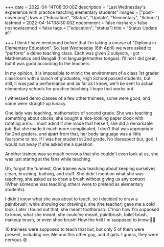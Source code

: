 +++
date = 2022-04-14T08:30:00Z
description = "Last Wednesday's experience with practice teaching elementary students"
images = ["post-cover.png"]
kws = ["Education", "Status", "Update", "Elementary", "School"]
lastmod = 2022-04-14T08:30:00Z
nocomment = false
noshare = false
noshowlastmod = false
tags = ["education", "status"]
title = "Status Update #1"

+++
I think I have mentioned before that I'm taking a course of "Diploma in Elementary Education". So, last Wednesday (6th April) we were asked to "perform" a demo teaching class. Each was given 2 subjects, I got Mathematics and Bengali (first language/mother tongue). I'll not I did great, but it was good according to the teachers.

In my opinion, it is impossible to mimic the environment of a class 1st grader classroom with a bunch of graduates, High School passed students, but still, it was just a performance and as far as I know, we'll be sent to actual elementary schools for practice teaching. I hope that works out.

I witnessed demo classes of a few other trainees, some were good, and some were straight-up lunacy.

One lady was teaching, mathematics of second grade. She was teaching something about clocks, she bought a nice-looking paper clock with rotating arms. I must admit if she made that herself, she did a remarkable job. But she made it much more complicated, I don't that was appropriate for 2nd graders, and apart from that, her body language was a little fearsome to me. If I was her student in 2nd grade, No disrespect but, god, I would run away if she asked me a question.

Another trainee was so much nervous that she couldn't even look at us, she was just staring at the fans while teaching.

Uh, forgot the funniest, One trainee was teaching about keeping ourselves clean, brushing, bathing, and stuff. She didn't mention what she was teaching, she asked us to draw a brush without giving us any context (When someone was teaching others were to pretend as elementary students).

I didn't know what she was about to teach, so I decided to draw a paintbrush, while showing our drawings, she (the teacher) gave me a cold look. Later I found out that, she meant toothbrush. C'mon how I'm supposed to know, what she meant, she could've meant, paintbrush, toilet brush, makeup brush, or even shoe brush! How the hell I'm supposed to know 🤷‍♂️

10 trainees were supposed to teach that but, but only 5 of them were present,  including me. Me and this other guy, and 3 girls. I guess, they were nervous 😓 .